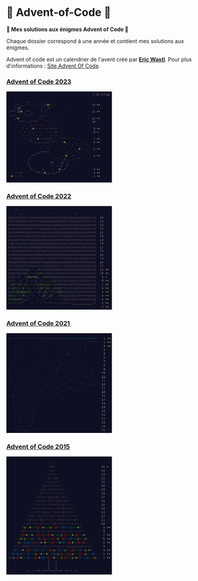 # 🎅 Advent-of-Code 🎅
**🎄 Mes solutions aux énigmes Advent of Code 🎄**

Chaque dossier correspond à une année et contient mes solutions aux énigmes. 

Advent of code est un calendrier de l'avent créé par **[Eric Wastl](https://twitter.com/ericwastl)**. Pour plus d'informations : [Site Advent Of Code](https://adventofcode.com/).

### [Advent of Code 2023](https://github.com/TikSL/Advent-of-Code/tree/main/2023)
<a href="https://adventofcode.com/2023"><img src="screenshots/2023.png" width="55%"  /></a>

### [Advent of Code 2022](https://github.com/TikSL/Advent-of-Code/tree/main/2022)
<a href="https://adventofcode.com/2022"><img src="screenshots/2022.png" width="55%"  /></a>

### [Advent of Code 2021](https://github.com/TikSL/Advent-of-Code/tree/main/2021)
<a href="https://adventofcode.com/2021"><img src="screenshots/2021.png" width="55%"  /></a>

### [Advent of Code 2015](https://github.com/TikSL/Advent-of-Code/tree/main/2015)
<a href="https://adventofcode.com/2015"><img src="screenshots/2015.png" width="55%"  /></a>
